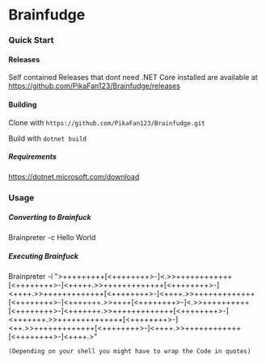 # Brainfudge

### Quick Start
#### Releases
Self contained Releases that dont need .NET Core installed are available at https://github.com/PikaFan123/Brainfudge/releases

#### Building
Clone with `https://github.com/PikaFan123/Brainfudge.git`

Build with `dotnet build`
##### Requirements
https://dotnet.microsoft.com/download
### Usage
##### Converting to Brainfuck
Brainpreter -c Hello World 
##### Executing Brainfuck
Brainpreter -i ">+++++++++[<++++++++>-]<.>>++++++++++++[<++++++++>-]<+++++.>>+++++++++++++[<++++++++>-]<++++.>>+++++++++++++[<++++++++>-]<++++.>>+++++++++++++[<++++++++>-]<+++++++.>>++++[<++++++++>-]<.>>++++++++++[<++++++++>-]<+++++++.>>+++++++++++++[<++++++++>-]<+++++++.>>++++++++++++++[<++++++++>-]<++.>>+++++++++++++[<++++++++>-]<++++.>>++++++++++++[<++++++++>-]<++++.>"

`(Depending on your shell you might have to wrap the Code in quotes)`
